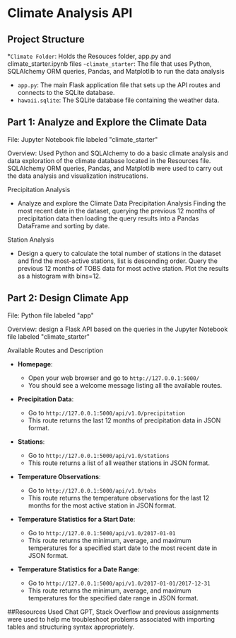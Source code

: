 # Climate Analysis API

## Project Structure

*`Climate Folder`: Holds the Resouces folder, app.py and climate_starter.ipynb files
-`climate_starter`: The file that uses Python, SQLAlchemy ORM queries, Pandas, and Matplotlib to run the data analysis
- `app.py`: The main Flask application file that sets up the API routes and connects to the SQLite database.
- `hawaii.sqlite`: The SQLite database file containing the weather data.
  
## Part 1: Analyze and Explore the Climate Data

File: Jupyter Notebook file labeled "climate_starter"

Overview: Used Python and SQLAlchemy to do a basic climate analysis and data exploration of the climate database located in the Resources file. SQLAlchemy ORM queries, Pandas, and Matplotlib were used to carry out the data analysis and visualization instrucations. 

Precipitation Analysis
- Analyze and explore the Climate Data Precipitation Analysis Finding the most recent date in the dataset, querying the previous 12 months of precipitation data then loading the query results into a Pandas DataFrame and sorting by date.

Station Analysis
- Design a query to calculate the total number of stations in the dataset and find the most-active stations, list is descending order. Query the previous 12 months of TOBS data for most active station. Plot the results as a histogram with bins=12.

## Part 2: Design Climate App

File: Python file labeled "app"

Overview: design a Flask API based on the queries in the Jupyter Notebook file labeled "climate_starter"

Available Routes and Description

- **Homepage**:
  - Open your web browser and go to `http://127.0.0.1:5000/`
  - You should see a welcome message listing all the available routes.

- **Precipitation Data**:
  - Go to `http://127.0.0.1:5000/api/v1.0/precipitation`
  - This route returns the last 12 months of precipitation data in JSON format.

- **Stations**:
  - Go to `http://127.0.0.1:5000/api/v1.0/stations`
  - This route returns a list of all weather stations in JSON format.

- **Temperature Observations**:
  - Go to `http://127.0.0.1:5000/api/v1.0/tobs`
  - This route returns the temperature observations for the last 12 months for the most active station in JSON format.

- **Temperature Statistics for a Start Date**:
  - Go to `http://127.0.0.1:5000/api/v1.0/2017-01-01`
  - This route returns the minimum, average, and maximum temperatures for a specified start date to the most recent date in JSON format.

- **Temperature Statistics for a Date Range**:
  - Go to `http://127.0.0.1:5000/api/v1.0/2017-01-01/2017-12-31`
  - This route returns the minimum, average, and maximum temperatures for the specified date range in JSON format.

##Resources Used
Chat GPT, Stack Overflow and previous assignments were used to help me troubleshoot problems associated with importing tables and structuring syntax appropriately.

